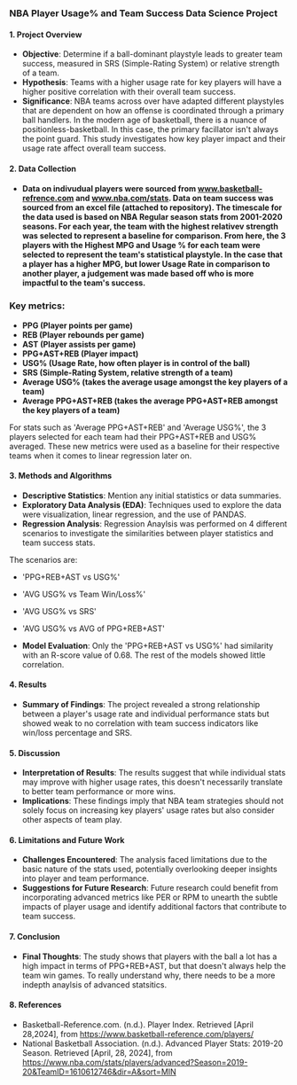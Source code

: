 ### NBA Player Usage% and Team Success Data Science Project

#### 1. Project Overview
   - **Objective**: Determine if a ball-dominant playstyle leads to greater team success, measured in SRS (Simple-Rating System) or relative strength of a team.
   - **Hypothesis**:  Teams with a higher usage rate for key players will have a higher positive correlation with their overall team success.
   - **Significance**: NBA teams across over have adapted different playstyles that are dependent on how an offense is coordinated through a primary ball handlers. In the modern age of basketball, there is a nuance of positionless-basketball. In this case, the primary facillator isn't always the point guard. This study investigates how key player impact and their usage rate affect overall team success.

#### 2. Data Collection
   - #### Data on indivudual players were sourced from www.basketball-refrence.com and www.nba.com/stats. Data on team success was sourced from an excel file (attached to repository). The timescale for the data used is based on NBA Regular season stats from 2001-2020 seasons. For each year, the team with the highest relativev strength was selected to represent a baseline for comparison. From here, the 3 players with the Highest MPG and Usage % for each team were selected to represent the team's statistical playstyle. In the case that a player has a higher MPG, but lower Usage Rate in comparison to another player, a judgement was made based off who is more impactful to the team's success.

### Key metrics:

- **PPG (Player points per game)**
- **REB (Player rebounds per game)**
- **AST (Player assists per game)**
- **PPG+AST+REB (Player impact)**
- **USG% (Usage Rate, how often player is in control of the ball)**
- **SRS (Simple-Rating System, relative strength of a team)**
- **Average USG% (takes the average usage amongst the key players of a team)**
- **Average PPG+AST+REB (takes the average PPG+AST+REB amongst the key players of a team)**

For stats such as 'Average PPG+AST+REB' and 'Average USG%', the 3 players selected for each team had their PPG+AST+REB and USG% averaged. These new metrics were used as a baseline for their respective teams when it comes to linear regression later on.

#### 3. Methods and Algorithms
   - **Descriptive Statistics**: Mention any initial statistics or data summaries.
   - **Exploratory Data Analysis (EDA)**: Techniques used to explore the data were visualization, linear regression, and the use of PANDAS.
   - **Regression Analysis**: Regression Anaylsis was performed on 4 different scenarios to investigate the similarities between player statistics and team success stats.

The scenarios are:
   - 'PPG+REB+AST vs USG%'
   - 'AVG USG% vs Team Win/Loss%'
   - 'AVG USG% vs SRS'
   - 'AVG USG% vs AVG of PPG+REB+AST'
     
   - **Model Evaluation**: Only the 'PPG+REB+AST vs USG%' had similarity with an R-score value of 0.68. The rest of the models showed little correlation.

#### 4. Results
   - **Summary of Findings**: The project revealed a strong relationship between a player's usage rate and individual performance stats but showed weak to no correlation with team success indicators like win/loss percentage and SRS.

#### 5. Discussion
   - **Interpretation of Results**: The results suggest that while individual stats may improve with higher usage rates, this doesn't necessarily translate to better team performance or more wins.
   - **Implications**: These findings imply that NBA team strategies should not solely focus on increasing key players' usage rates but also consider other aspects of team play.

#### 6. Limitations and Future Work
   - **Challenges Encountered**: The analysis faced limitations due to the basic nature of the stats used, potentially overlooking deeper insights into player and team performance.
   - **Suggestions for Future Research**: Future research could benefit from incorporating advanced metrics like PER or RPM to unearth the subtle impacts of player usage and identify additional factors that contribute to team success.

#### 7. Conclusion
   - **Final Thoughts**: The study shows that players with the ball a lot has a high impact in terms of PPG+REB+AST, but that doesn't always help the team win games. To really understand why, there needs to be a more indepth anaylsis of advanced statsitics.

#### 8. References
- Basketball-Reference.com. (n.d.). Player Index. Retrieved [April 28,2024], from https://www.basketball-reference.com/players/
- National Basketball Association. (n.d.). Advanced Player Stats: 2019-20 Season. Retrieved [April, 28, 2024], from https://www.nba.com/stats/players/advanced?Season=2019-20&TeamID=1610612746&dir=A&sort=MIN

